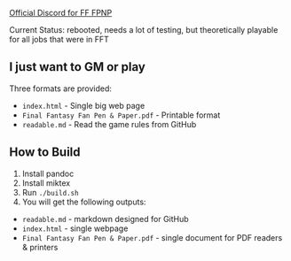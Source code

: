 [Official Discord for FF FPNP](https://discord.gg/MtXQejs)

Current Status: rebooted, needs a lot of testing, but theoretically playable for all jobs that were in FFT

## I just want to GM or play

Three formats are provided:

- `index.html` - Single big web page
- `Final Fantasy Fan Pen & Paper.pdf` - Printable format
- `readable.md` - Read the game rules from GitHub

## How to Build

1. Install pandoc
2. Install miktex
3. Run `./build.sh`
4. You will get the following outputs:
  - `readable.md` - markdown designed for GitHub
  - `index.html` - single webpage
  - `Final Fantasy Fan Pen & Paper.pdf` - single document for PDF readers & printers
